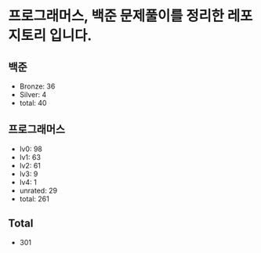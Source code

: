 # 프로그래머스, 백준 문제풀이를 정리한 레포지토리 입니다. 

## 백준
- Bronze: 36
- Silver: 4
- total: 40

## 프로그래머스
- lv0: 98
- lv1: 63
- lv2: 61
- lv3: 9
- lv4: 1
- unrated: 29
- total: 261

## Total
- 301

